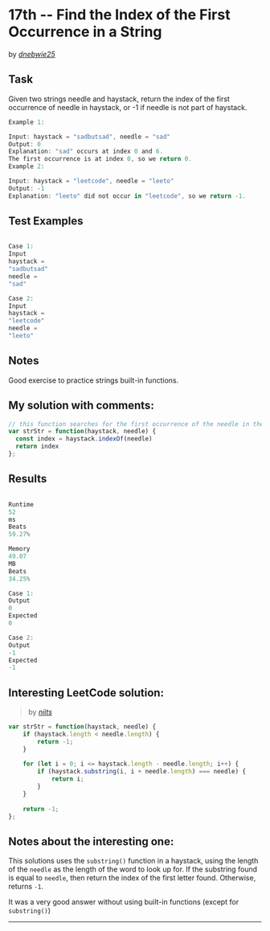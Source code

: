 # 17th -- Find the Index of the First Occurrence in a String





by *[dnebwie25](https://leetcode.com/u/dnebwie25/)*


## Task

Given two strings needle and haystack, return the index of the first occurrence of needle in haystack, or -1 if needle is not part of haystack.

```js
Example 1:

Input: haystack = "sadbutsad", needle = "sad"
Output: 0
Explanation: "sad" occurs at index 0 and 6.
The first occurrence is at index 0, so we return 0.
Example 2:

Input: haystack = "leetcode", needle = "leeto"
Output: -1
Explanation: "leeto" did not occur in "leetcode", so we return -1.
```


## Test Examples

```js

Case 1:
Input
haystack =
"sadbutsad"
needle =
"sad"

Case 2:
Input
haystack =
"leetcode"
needle =
"leeto"

```


## Notes

Good exercise to practice strings built-in functions.

## My solution with comments:

```js
// this function searches for the first occurrence of the needle in the haystack string
var strStr = function(haystack, needle) {
  const index = haystack.indexOf(needle)
  return index
};

```


## Results

```js

Runtime
52
ms
Beats
59.27%

Memory
49.07
MB
Beats
34.25%

Case 1:
Output
0
Expected
0

Case 2:
Output
-1
Expected
-1
```

## Interesting LeetCode solution:
> by *[niits](https://leetcode.com/problems/find-the-index-of-the-first-occurrence-in-a-string/solutions/5349528/video-slicing-approach)*

```js
var strStr = function(haystack, needle) {
    if (haystack.length < needle.length) {
        return -1;
    }
    
    for (let i = 0; i <= haystack.length - needle.length; i++) {
        if (haystack.substring(i, i + needle.length) === needle) {
            return i;
        }
    }
    
    return -1;    
};
```

## Notes about the interesting one:

This solutions uses the `substring()` function in a haystack, using the length of the `needle` as the length of the word to look up for. If the substring found is equal to `needle`, then return the index of the first letter found. Otherwise, returns `-1`.

It was a very good answer without using built-in functions (except for `substring()`) 

---
